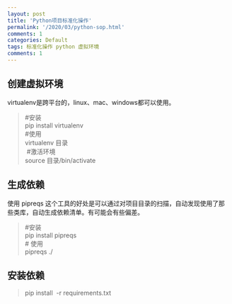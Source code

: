 ```yaml
---
layout: post
title: 'Python项目标准化操作'
permalink: '/2020/03/python-sop.html'
comments: 1
categories: Default
tags: 标准化操作 python 虚拟环境
comments: 1
---
```

## 创建虚拟环境

virtualenv是跨平台的，linux、mac、windows都可以使用。  
  

<blockquote class="tr_bq">#安装<br/>pip install virtualenv<br/>#使用<br/>virtualenv 目录<br/>&nbsp;#激活环境<br/>source 目录/bin/activate&nbsp;</blockquote>

## 生成依赖

  
使用 pipreqs 这个工具的好处是可以通过对项目目录的扫描，自动发现使用了那些类库，自动生成依赖清单。有可能会有些偏差。  
  

<blockquote class="tr_bq">#安装<br/>pip install pipreqs<br/># 使用<br/>pipreqs ./</blockquote>

## 安装依赖

<blockquote class="tr_bq">pip install&nbsp; -r requirements.txt&nbsp;</blockquote>